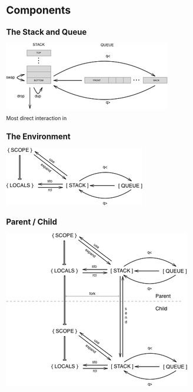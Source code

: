 # Components

## The Stack and Queue

![](/assets/stack+queue.png)

Most direct interaction in 

## The Environment



![](/assets/ENV.png)

## Parent / Child

![](/assets/parent+child.png)




